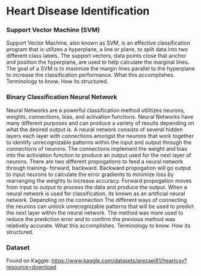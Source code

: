 # Heart Disease Identification

### Support Vector Machine (SVM)
Support Vector Machine, also known as SVM, is an effective classification program that is utilizes a hyperplane, a line or plane, to split data into two different class labels. The support vectors, data points close that anchor and position the hyperplane, are used to help calculate the marginal lines. 
The goal of a SVM is to maximize the margin lines parallel to the hyperplane to increase the classification performance.
What this accomplishes. Terminology to know. How its structured.

### Binary Classification Neural Network
Neural Networks are a powerful classification method utilitizes neurons, weights, connections, bias, and activation functions. Neural Networks have many different purposes and can produce a variety of results depending on what the desired output is. A neural network consists of several hidden layers each layer with connections amongst the neurons that work together to identify unrecognizable patterns within the input and output through the connections of neurons. The connections implement the weight and bias into the activiation function to produce an output used for the next layer of neurons. 
There are two different propogations to feed a neural network through training- forward, backward. Backward propogation will go output to input neurons to calculate the error gradients to minimize loss by rearranging the weights to increase accuracy. Forward propogation moves from input to output to process the data and produce the output.
When a neural network is used for classification, its known as an artificial neural network. 
Depending on the connection The different ways of connecting the neurons can unlock unrecognizable patterns that will be used to predict the next layer within the neural network.
The method was more used to reduce the prediction error and to confirm the previous method was relatively accurate.
What this accomplishes. Terminology to know. How its structured.

### Dataset 
Found on Kaggle:
https://www.kaggle.com/datasets/arezaei81/heartcsv?resource=download

